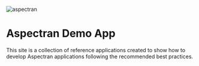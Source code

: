 ![aspectran](http://www.aspectran.com/images/header_aspectran.png)

# Aspectran Demo App
This site is a collection of reference applications created to show how to develop Aspectran applications following the recommended best practices.

